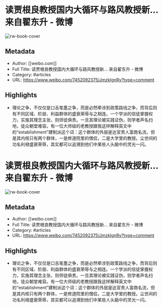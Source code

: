 # 读贾根良教授国内大循环与路风教授新... 来自翟东升 - 微博

![rw-book-cover](https://readwise-assets.s3.amazonaws.com/static/images/article0.00998d930354.png)

## Metadata
- Author: [[weibo.com]]
- Full Title: 读贾根良教授国内大循环与路风教授新... 来自翟东升 - 微博
- Category: #articles
- URL: https://www.weibo.com/7452092375/JmzkIgnRv?type=comment

## Highlights
- 理论之争，不仅仅是口舌笔墨之争，而是必然牵涉到政策路线之争，而背后则有不同区域、阶层、利益群体的盛衰荣辱与之相连。一个学派的信徒掌握权力，实施其理念主张，则师徒俱贵。一旦其理论被实践证伪，则学者声名扫地，徒众朝堂难容。有一位大师级的老教授跟我这样解释英文中的“establishment”建制派这个词：这个群体的外层是达官贵人富商名流，但是其内核只有两个群体，一是修道院里的僧侣，二是大学里的教授。尘世间的功名利禄盛衰荣辱，其实都可以追溯到他们中某些人头脑中的灵光一闪。
# 读贾根良教授国内大循环与路风教授新... 来自翟东升 - 微博

![rw-book-cover](https://readwise-assets.s3.amazonaws.com/static/images/article0.00998d930354.png)

## Metadata
- Author: [[weibo.com]]
- Full Title: 读贾根良教授国内大循环与路风教授新... 来自翟东升 - 微博
- Category: #articles
- URL: https://www.weibo.com/7452092375/JmzkIgnRv?type=comment

## Highlights
- 理论之争，不仅仅是口舌笔墨之争，而是必然牵涉到政策路线之争，而背后则有不同区域、阶层、利益群体的盛衰荣辱与之相连。一个学派的信徒掌握权力，实施其理念主张，则师徒俱贵。一旦其理论被实践证伪，则学者声名扫地，徒众朝堂难容。有一位大师级的老教授跟我这样解释英文中的“establishment”建制派这个词：这个群体的外层是达官贵人富商名流，但是其内核只有两个群体，一是修道院里的僧侣，二是大学里的教授。尘世间的功名利禄盛衰荣辱，其实都可以追溯到他们中某些人头脑中的灵光一闪。
